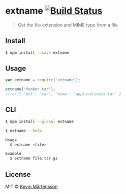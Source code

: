 # extname [![Build Status](https://travis-ci.org/kevva/extname.svg?branch=master)](https://travis-ci.org/kevva/extname)

> Get the file extension and MIME type from a file

## Install

```bash
$ npm install --save extname
```

## Usage

```js
var extname = require('extname');

extname('foobar.tar');
// => { 'ext': 'tar', 'mime': 'application/x-tar' }
```

## CLI

```bash
$ npm install --global extname
```

```bash
$ extname --help

Usage
  $ extname <file>

Example
  $ extname file.tar.gz
```

## License

MIT © [Kevin Mårtensson](https://github.com/kevva)
